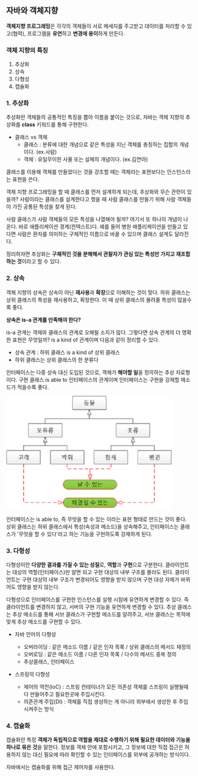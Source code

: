 ## 자바와 객체지향

**객체지향 프로그래밍**은 각각의 객체들이 서로 메세지를 주고받고 데이터를 처리할 수 있고(협력), 프로그램을 **유연**하고 **변경에 용이**하게 만든다. 

### 객체 지향의 특징

1. 추상화
2. 상속
3. 다형성
4. 캡슐화

### 1. 추상화 

추상화란 객체들의 공통적인 특징을 뽑아 이름을 붙이는 것으로, 자바는 객체 지향의 추상화를 **class** 키워드를 통해 구현한다. 

- 클래스 vs 객체
  - 클래스 : 분류에 대한 개념으로 같은 특성을 지닌 객체를 총칭하는 집합의 개념이다. (ex.사람)
  - 객체 : 유일무이한 사물 또는 실체의 개념이다. (ex.김연아)

클래스를 이용해 객체를 만들었다는 것을 강조할 때는 객체라는 표현보다는 인스턴스라는 표현을 쓴다. 

객체 지향 프로그래밍을 할 때 클래스를 먼저 설계하게 되는데, 추상화와 무슨 관련이 있을까? 사람이라는 클래스를 설계한다고 했을 때 사람 클래스를 만들기 위해 사람 객체들이 가진 공통된 특성을 찾게 된다. 

사람 클래스가 사람 객체들의 모든 특성을 나열해야 될까? 여기서 또 하나의 개념이 나온다. 바로 애플리케이션 경계(컨텍스트)다. 예를 들어 병원 애플리케이션을 만들고 있다면 사람은 환자를 의미하는 구체적인 이름으로 바꿀 수 있으며 클래스 설계도 달라진다.

정리하자면 추상화는 **구체적인 것을 분해해서 관찰자가 관심 있는 특성만 가지고 재조합하는 것**이라고 할 수 있다.

### 2. 상속

객체 지향의 상속은 상속이 아닌 **재사용**과 **확장**으로 이해하는 것이 맞다. 하위 클래스는 상위 클래스의 특성을 재사용하고, 확장한다. 이 때 상위 클래스의 물려줄 특성이 많을수록 좋다.

**상속은 is-a 관계를 만족해야 한다?**

is-a 관계는 객체와 클래스의 관계로 오해될 소지가 많다. 그렇다면 상속 관계의 더 명확한 표현은 무엇일까? is a kind of 관계이며 다음과 같이 정리할 수 있다.

- 상속 관계 : 하위 클래스 is a kind of 상위 클래스
- 하위 클래스는 상위 클래스의 한 분류다

인터페이스는 다중 상속 대신 도입된 것으로, 객체가 **해야할 일**을 정의하는 추상 자료형이다. 구현 클래스 is able to 인터페이스의 관계이며 인터페이스는 구현을 강제할 메소드가 적을수록 좋다.

![img2](https://github.com/dilmah0203/TIL/blob/main/Image/Extends2.png)

인터페이스는 is able to, 즉 무엇을 할 수 있는 이라는 표현 형태로 만드는 것이 좋다. 상위 클래스는 하위 클래스에서 특성(속성과 메소드)을 상속해주고, 인터페이스는 클래스가 '무엇을 할 수 있다'라고 하는 기능을 구현하도록 강제하게 된다.

### 3. 다형성

다형성이란 **다양한 결과를 가질 수 있는 성질**로, **역할**과 **구현**으로 구분한다. 클라이언트는 대상의 역할(인터페이스)만 알면 되고 구현 대상의 내부 구조를 몰라도 된다. 클라이언트는 구현 대상의 내부 구조가 변경되어도 영향을 받지 않으며 구현 대상 자체가 바뀌어도 영향을 받지 않는다.

다형성으로 인터페이스를 구현한 인스턴스를 실행 시점에 유연하게 변경할 수 있다. 즉 클라이언트를 변경하지 않고, 서버의 구현 기능을 유연하게 변경할 수 있다. 추상 클래스는 추상 메소드를 통해 서브 클래스가 구현할 메소드를 알려주고, 서브 클래스는 목적에 맞게 추상 메소드를 구현할 수 있다.

- 자바 언어의 다형성
  - 오버라이딩 : 같은 메소드 이름 / 같은 인자 목록 / 상위 클래스의 메서드 재정의
  - 오버로딩 : 같은 메소드 이름 / 다른 인자 목록 / 다수의 메서드 중복 정의
  - 추상클래스, 인터페이스

- 스프링의 다형성
  - 제어의 역전(IoC) : 스프링 컨테이너가 모든 의존성 객체를 스프링이 실행될때 다 만들어주고 필요한곳에 주입시킨다.
  - 의존관계 주입(DI) : 객체를 직접 생성하는 게 아니라 외부에서 생성한 후 주입 시켜주는 방식
  
### 4. 캡슐화

캡슐화란 특정 **객체가 독립적으로 역할을 제대로 수행하기 위해 필요한 데이터와 기능을 하나로 묶은 것**을 말한다. 정보를 객체 안에 포함시키고, 그 정보에 대한 직접 접근은 허용하지 않는 대신 필요에 따라 확인할 수 있는 인터페이스를 외부에 공개하는 방식이다.

자바에서는 캡슐화를 위해 접근 제어자를 사용한다.

